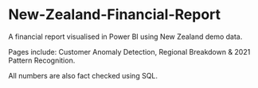 # New-Zealand-Financial-Report

A financial report visualised in Power BI using New Zealand demo data.

Pages include: Customer Anomaly Detection, Regional Breakdown & 2021 Pattern Recognition.

All numbers are also fact checked using SQL.

